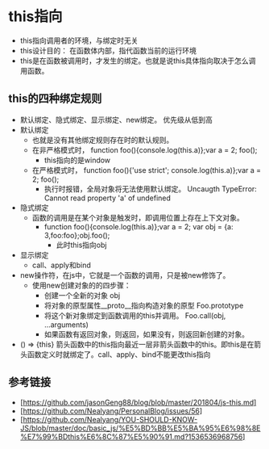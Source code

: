 # this指向
- this指向调用者的环境，与绑定时无关
- this设计目的： 在函数体内部，指代函数当前的运行环境
- this是在函数被调用时，才发生的绑定。也就是说this具体指向取决于怎么调用函数。

## this的四种绑定规则
  - 默认绑定、隐式绑定、显示绑定、new绑定。 优先级从低到高
  - 默认绑定
    - 也就是没有其他绑定规则存在时的默认规则。
    - 在非严格模式时， function foo(){console.log(this.a)};var a = 2; foo(); 
      - this指向的是window
    - 在严格模式时， function foo(){'use strict'; console.log(this.a)};var a = 2; foo();
      - 执行时报错，全局对象将无法使用默认绑定。 Uncaugth TypeError: Cannot read property 'a' of undefined
  - 隐式绑定
    - 函数的调用是在某个对象是触发时，即调用位置上存在上下文对象。
      - function foo(){console.log(this.a)};var a = 2; var obj = {a: 3,foo:foo};obj.foo();
        - 此时this指向obj
  - 显示绑定
    - call、apply和bind
  - new操作符，在js中，它就是一个函数的调用，只是被new修饰了。
    - 使用new创建对象的的四步骤：
      - 创建一个全新的对象 obj
      - 将对象的原型属性__proto__指向构造对象的原型 Foo.prototype
      - 将这个新对象绑定到函数调用的this并调用。 Foo.call(obj, ...arguments)
      - 如果函数有返回对象，则返回，如果没有，则返回新创建的对象。
  - () => {this}  箭头函数中的this指向最近一层非箭头函数中的this。即this是在箭头函数定义时就绑定了。call、apply、bind不能更改this指向


## 参考链接
- [https://github.com/jasonGeng88/blog/blob/master/201804/js-this.md]
- [https://github.com/Nealyang/PersonalBlog/issues/56]
- [https://github.com/Nealyang/YOU-SHOULD-KNOW-JS/blob/master/doc/basic_js/%E5%BD%BB%E5%BA%95%E6%98%8E%E7%99%BDthis%E6%8C%87%E5%90%91.md?1536536968756]